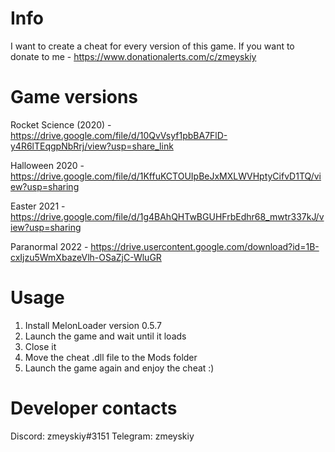 # Info

I want to create a cheat for every version of this game. If you want to donate to me - https://www.donationalerts.com/c/zmeyskiy

# Game versions

Rocket Science (2020) - https://drive.google.com/file/d/10QvVsyf1pbBA7FlD-y4R6lTEqgpNbRrj/view?usp=share_link

Halloween 2020 - https://drive.google.com/file/d/1KffuKCTOUIpBeJxMXLWVHptyCifvD1TQ/view?usp=sharing

Easter 2021 - https://drive.google.com/file/d/1g4BAhQHTwBGUHFrbEdhr68_mwtr337kJ/view?usp=sharing

Paranormal 2022 - https://drive.usercontent.google.com/download?id=1B-cxIjzu5WmXbazeVlh-OSaZjC-WluGR

# Usage

1. Install MelonLoader version 0.5.7
2. Launch the game and wait until it loads
3. Close it
4. Move the cheat .dll file to the Mods folder
5. Launch the game again and enjoy the cheat :)

# Developer contacts

Discord: zmeyskiy#3151
Telegram: zmeyskiy
